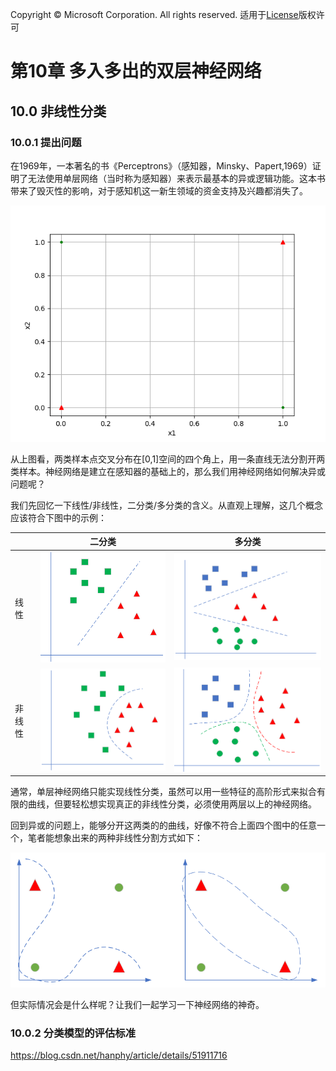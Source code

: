 Copyright © Microsoft Corporation. All rights reserved.
  适用于[License](https://github.com/Microsoft/ai-edu/blob/master/LICENSE.md)版权许可

# 第10章 多入多出的双层神经网络

## 10.0 非线性分类

### 10.0.1 提出问题

在1969年，一本著名的书《Perceptrons》（感知器，Minsky、Papert,1969）证明了无法使用单层网络（当时称为感知器）来表示最基本的异或逻辑功能。这本书带来了毁灭性的影响，对于感知机这一新生领域的资金支持及兴趣都消失了。

<img src="../Images/10/xor_x1x2.png"/>

从上图看，两类样本点交叉分布在[0,1]空间的四个角上，用一条直线无法分割开两类样本。神经网络是建立在感知器的基础上的，那么我们用神经网络如何解决异或问题呢？

我们先回忆一下线性/非线性，二分类/多分类的含义。从直观上理解，这几个概念应该符合下图中的示例：

||二分类|多分类|
|---|---|---|
|线性|<img src="../Images/6/linear_binary.png"/>|<img src="../Images/6/linear_multiple.png"/>|
|非线性|<img src="../Images/10/non_linear_binary.png"/>|<img src="../Images/10/non_linear_multiple.png"/>|

通常，单层神经网络只能实现线性分类，虽然可以用一些特征的高阶形式来拟合有限的曲线，但要轻松想实现真正的非线性分类，必须使用两层以上的神经网络。

回到异或的问题上，能够分开这两类的的曲线，好像不符合上面四个图中的任意一个，笔者能想象出来的两种非线性分割方式如下：

<img src="../Images/10/xor_guess.png"/>

但实际情况会是什么样呢？让我们一起学习一下神经网络的神奇。

### 10.0.2 分类模型的评估标准

https://blog.csdn.net/hanphy/article/details/51911716